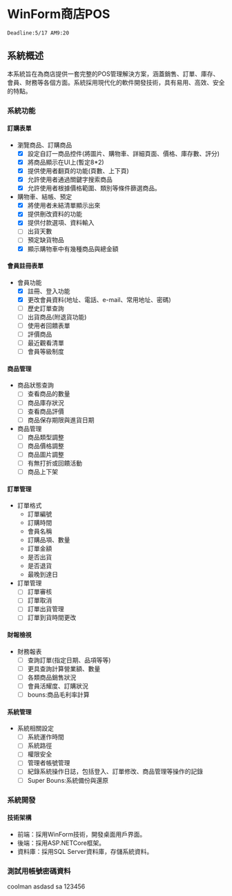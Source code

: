 ﻿# WinForm商店POS

`Deadline:5/17 AM9:20`

## 系統概述

本系統旨在為商店提供一套完整的POS管理解決方案，涵蓋銷售、訂單、庫存、會員、財務等各個方面。系統採用現代化的軟件開發技術，具有易用、高效、安全的特點。

### 系統功能

#### 訂購表單

- 瀏覽商品、訂購商品
  - [x] 設定自訂一商品控件(將圖片、購物車、詳細頁面、價格、庫存數、評分)
  - [x] 將商品顯示在UI上(暫定8*2)
  - [x] 提供使用者翻頁的功能(頁數、上下頁)
  - [x] 允許使用者通過關鍵字搜索商品
  - [x] 允許使用者根據價格範圍、類別等條件篩選商品。
- 購物車、結帳、預定
  - [x] 將使用者未結清單顯示出來
  - [x] 提供刪改資料的功能
  - [x] 提供付款選項、資料輸入
  - [ ] 出貨天數
  - [ ] 預定缺貨物品
  - [x] 顯示購物車中有幾種商品與總金額

#### 會員註冊表單

- 會員功能
  - [x] 註冊、登入功能
  - [x] 更改會員資料(地址、電話、e-mail、常用地址、密碼)
  - [ ] 歷史訂單查詢
  - [ ] 出貨商品(附退貨功能)
  - [ ] 使用者回饋表單
  - [ ] 評價商品
  - [ ] 最近觀看清單
  - [ ] 會員等級制度

#### 商品管理

- 商品狀態查詢
  - [ ] 查看商品的數量
  - [ ] 商品庫存狀況
  - [ ] 查看商品評價
  - [ ] 商品保存期限與進貨日期
- 商品管理
  - [ ] 商品類型調整
  - [ ] 商品價格調整
  - [ ] 商品圖片調整
  - [ ] 有無打折或回饋活動
  - [ ] 商品上下架

#### 訂單管理

- 訂單格式
  - 訂單編號
  - 訂購時間
  - 會員名稱
  - 訂購品項、數量
  - 訂單金額
  - 是否出貨
  - 是否退貨
  - 最晚到達日
- 訂單管理
  - [ ] 訂單審核
  - [ ] 訂單取消
  - [ ] 訂單出貨管理
  - [ ] 訂單到貨時間更改

#### 財報檢視

- 財務報表
  - [ ] 查詢訂單(指定日期、品項等等)
  - [ ] 更具查詢計算營業額、數量
  - [ ] 各類商品銷售狀況
  - [ ] 會員活耀度、訂購狀況
  - [ ] bouns:商品毛利率計算

#### 系統管理

- 系統相關設定
  - [ ] 系統運作時間
  - [ ] 系統路徑
  - [ ] 權限安全
  - [ ] 管理者帳號管理
  - [ ] 紀錄系統操作日誌，包括登入、訂單修改、商品管理等操作的記錄
  - [ ] Super Bouns:系統備份與還原
  
### 系統開發

#### 技術架構

- 前端：採用WinForm技術，開發桌面用戶界面。
- 後端：採用ASP.NETCore框架。
- 資料庫：採用SQL Server資料庫，存儲系統資料。

### 測試用帳號密碼資料

coolman asdasd
sa 123456